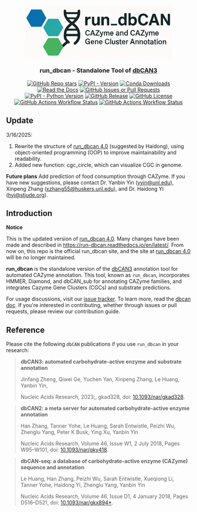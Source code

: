<h3 align="center">
  <img src="https://raw.githubusercontent.com/bcb-unl/run_dbcan/master/docs/source/_static/img/run_dbcan_v5_logo.png" width="400" alt="dbCAN-logo"/><br/>

  run_dbcan - Standalone Tool of <a href="http://bcb.unl.edu/dbCAN2/">dbCAN3</a>

</h3>

<p align="center">
  <a href="https://github.com/bcb-unl/run_dbcan/stargazers"><img alt="GitHub Repo stars" src="https://img.shields.io/github/stars/bcb-unl/run_dbcan?style=for-the-badge&logo=starship&labelColor=363a4f&color=b7bdf8"></a>
  <a href="https://pypi.org/p/dbcan/"><img alt="PyPI - Version" src="https://img.shields.io/pypi/v/dbcan?style=for-the-badge&logo=pypi&color=74c7ec"></a>
  <a href="https://anaconda.org/bioconda/dbcan"><img alt="Conda Downloads" src="https://img.shields.io/conda/dn/bioconda/dbcan?style=for-the-badge&logo=anaconda&labelColor=363a4f&color=a6da95"></a>
  <a href="https://run-dbcan.readthedocs.io/en/latest/"><img alt="Read the Docs" src="https://img.shields.io/readthedocs/dbcan?style=for-the-badge&logo=Read%20the%20Docs&labelColor=363a4f&color=cba6f7"></a>
  <a href="https://github.com/bcb-unl/run_dbcan/issues"><img alt="GitHub Issues or Pull Requests" src="https://img.shields.io/github/issues/bcb-unl/run_dbcan?style=for-the-badge&logo=data%3Aimage%2Fsvg%2Bxml%3Bbase64%2CPHN2ZyB4bWxucz0iaHR0cDovL3d3dy53My5vcmcvMjAwMC9zdmciIHZpZXdCb3g9IjAgMCAyNTYgMjU2Ij4KPHBhdGggZD0iTTIxNiwzMlYxOTJhOCw4LDAsMCwxLTgsOEg3MmExNiwxNiwwLDAsMC0xNiwxNkgxOTJhOCw4LDAsMCwxLDAsMTZINDhhOCw4LDAsMCwxLTgtOFY1NkEzMiwzMiwwLDAsMSw3MiwyNEgyMDhBOCw4LDAsMCwxLDIxNiwzMloiIHN0eWxlPSJmaWxsOiAjQ0FEM0Y1OyIvPgo8L3N2Zz4%3D&labelColor=363a4f&color=f5a97f"></a>
  <br/>
  <a href="#"><img alt="PyPI - Python Version" src="https://img.shields.io/pypi/pyversions/dbcan?style=for-the-badge&logo=python&labelColor=363a4f&color=99d1db"></a>
  <a href="https://github.com/bcb-unl/run_dbcan/releases/latest"><img alt="GitHub Release" src="https://img.shields.io/github/v/release/bcb-unl/run_dbcan?style=for-the-badge&logo=github&labelColor=363a4f&color=89dceb"></a>
  <a href="https://github.com/bcb-unl/run_dbcan/blob/master/LICENSE"><img alt="GitHub License" src="https://img.shields.io/github/license/bcb-unl/run_dbcan?style=for-the-badge&labelColor=363a4f&color=eba0ac"></a>
  <a href="https://github.com/bcb-unl/run_dbcan/actions/workflows/build_dbcan_docker.yml"><img alt="GitHub Actions Workflow Status" src="https://img.shields.io/github/actions/workflow/status/bcb-unl/run_dbcan/build_dbcan_docker.yml?branch=master&style=for-the-badge&logo=github&labelColor=363a4f&color=f2cdcd"></a>
  <a href="https://github.com/bcb-unl/run_dbcan/actions/workflows/test_dbcan.yml"><img alt="GitHub Actions Workflow Status" src="https://img.shields.io/github/actions/workflow/status/bcb-unl/run_dbcan/test_dbcan.yml?branch=master&style=for-the-badge&logo=github&label=Test&labelColor=363a4f&color=a6d189"></a>
</p>

## Update

3/16/2025:
1. Rewrite the structure of <a href="https://github.com/linnabrown/run_dbcan">run_dbcan 4.0</a> (suggested by Haidong), using object-oriented programming (OOP) to improve maintainability and readability.
2. Added new function: cgc_circle, which can visualize CGC in genome.

**Future plans** Add prediction of food consumption through CAZyme. If you have new suggestions, please contact Dr. Yanbin Yin (yyin@unl.edu), Xinpeng Zhang (xzhang55@huskers.unl.edu), and Dr. Haidong Yi (hyi@stjude.org).

## Introduction

**Notice**

This is the updated version of <a href="https://github.com/linnabrown/run_dbcan">run_dbcan 4.0</a>. Many changes have been made and described in https://run-dbcan.readthedocs.io/en/latest/. From now on, this repo is the official run_dbcan site, and the site at <a href="https://github.com/linnabrown/run_dbcan">run_dbcan 4.0</a> will be no longer maintained. 

**run_dbcan** is the standalone version of the [dbCAN3](http://bcb.unl.edu/dbCAN2/) annotation tool for automated CAZyme annotation. This tool, known as `run_dbcan`, incorporates HMMER, Diamond, and dbCAN_sub for annotating CAZyme families, and integrates Cazyme Gene Clusters (CGCs) and substrate predictions.

For usage discussions, visit our [issue tracker](https://github.com/bcb-unl/run_dbcan/issues). To learn more, read the [dbcan doc]. If you're interested in contributing, whether through issues or pull requests, please review our contribution guide.

## Reference

Please cite the following `dbCAN` publications if you use `run_dbcan` in your research:

> **dbCAN3: automated carbohydrate-active enzyme and substrate annotation**
>
> Jinfang Zheng, Qiwei Ge, Yuchen Yan, Xinpeng Zhang, Le Huang, Yanbin Yin,
>
> Nucleic Acids Research, 2023;, gkad328, doi: [10.1093/nar/gkad328](https://doi.org/10.1093/nar/gkad328).

> **dbCAN2: a meta server for automated carbohydrate-active enzyme annotation**
>
> Han Zhang, Tanner Yohe, Le Huang, Sarah Entwistle, Peizhi Wu, Zhenglu Yang, Peter K Busk, Ying Xu, Yanbin Yin
>
> Nucleic Acids Research, Volume 46, Issue W1, 2 July 2018, Pages W95–W101, doi: [10.1093/nar/gky418](https://doi.org/10.1093/nar/gky418).

> **dbCAN-seq: a database of carbohydrate-active enzyme (CAZyme) sequence and annotation**
>
> Le Huang, Han Zhang, Peizhi Wu, Sarah Entwistle, Xueqiong Li, Tanner Yohe, Haidong Yi, Zhenglu Yang, Yanbin Yin
>
> Nucleic Acids Research, Volume 46, Issue D1, 4 January 2018, Pages D516–D521, doi: [10.1093/nar/gkx894\*](https://doi.org/10.1093/nar/gkx894*).

[dbcan doc]: https://run-dbcan.readthedocs.io/en/latest/
